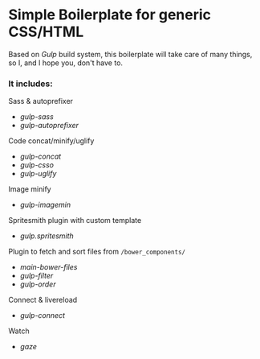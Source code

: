 # Simple Boilerplate for generic CSS/HTML

Based on *Gulp* build system, this boilerplate will take care of many things, so I, and I hope you, don't have to.

### It includes:

Sass & autoprefixer
* *gulp-sass*
* *gulp-autoprefixer*

Code concat/minify/uglify
* *gulp-concat*
* *gulp-csso*
* *gulp-uglify*

Image minify
* *gulp-imagemin*

Spritesmith plugin with custom template
* *gulp.spritesmith*

Plugin to fetch and sort files from `/bower_components/`
* *main-bower-files*
* *gulp-filter*
* *gulp-order*

Connect & livereload
* *gulp-connect*

Watch
* *gaze*
